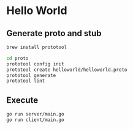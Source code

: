 # Hello World

## Generate proto and stub

```bash
brew install prototool

cd proto
prototool config init
prototool create helloworld/helloworld.proto
prototool generate
prototool lint
```

## Execute

```bash
go run server/main.go
go run client/main.go
```